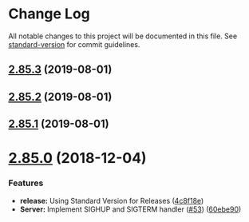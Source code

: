 # Change Log

All notable changes to this project will be documented in this file. See [standard-version](https://github.com/conventional-changelog/standard-version) for commit guidelines.

<a name="2.85.3"></a>
## [2.85.3](https://github.com/quintype/quintype-node-framework/compare/v2.85.2...v2.85.3) (2019-08-01)



<a name="2.85.2"></a>
## [2.85.2](https://github.com/quintype/quintype-node-framework/compare/v2.85.1...v2.85.2) (2019-08-01)



<a name="2.85.1"></a>
## [2.85.1](https://github.com/quintype/quintype-node-framework/compare/v2.85.0...v2.85.1) (2019-08-01)



<a name="2.85.0"></a>
# [2.85.0](https://github.com/quintype/quintype-node-framework/compare/v2.84.0...v2.85.0) (2018-12-04)


### Features

* **release:** Using Standard Version for Releases ([4c8f18e](https://github.com/quintype/quintype-node-framework/commit/4c8f18e))
* **Server:** Implement SIGHUP and SIGTERM handler ([#53](https://github.com/quintype/quintype-node-framework/issues/53)) ([60ebe90](https://github.com/quintype/quintype-node-framework/commit/60ebe90))
